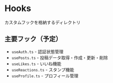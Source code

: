 # Hooks

カスタムフックを格納するディレクトリ

## 主要フック（予定）

- `useAuth.ts` - 認証状態管理
- `usePosts.ts` - 投稿データ取得・作成・更新・削除
- `useLikes.ts` - いいね機能
- `useReactions.ts` - スタンプ機能
- `useProfile.ts` - プロフィール管理

